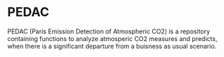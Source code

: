 # PEDAC
PEDAC (Paris Emission Detection of Atmospheric CO2) is a repository containing functions to analyze atmosperic CO2 measures and predicts, when there is a significant departure from a buisness as usual scenario.
